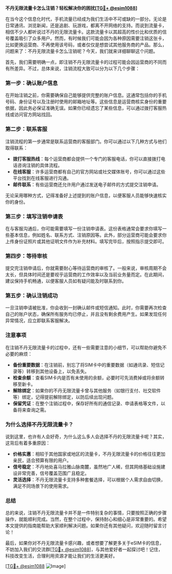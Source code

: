 **不丹无限流量卡怎么注销？轻松解决你的困扰[[TG💪+ @esim1088](https://t.me/s/esim1088)]**

在当今这个信息化时代，手机流量已经成为我们生活中不可或缺的一部分。无论是日常通讯、浏览新闻，还是追剧、玩游戏，都离不开网络的支持。而说到流量卡，相信不少人都听说过不丹的无限流量卡。这款流量卡以其超高的性价比和优质的信号覆盖吸引了众多用户。然而，有时候我们可能会因为各种原因需要注销这张卡，比如更换运营商、不再使用该号码，或者仅仅是想尝试其他服务商的产品。那么，问题来了：不丹无限流量卡怎么注销呢？今天，我们就来详细聊聊这个问题。

首先，我们需要明确一点，即注销不丹无限流量卡的过程可能会因运营商的不同而有所差异。不过，总体来说，注销流程大致可以分为以下几个步骤：

### **第一步：确认账户信息**
在开始注销之前，你需要确保自己能够提供完整的账户信息。这通常包括你的手机号码、身份证号以及注册时使用的邮箱地址等。这些信息是运营商核实身份的重要依据，因此务必保证准确无误。如果你已经遗忘了某些信息，可以通过拨打客服热线或访问官方网站找回。

### **第二步：联系客服**
注销流程的第一步通常是联系运营商的客服部门。你可以通过以下几种方式与他们取得联系：
- **拨打客服热线**：每个运营商都会提供一个专门的客服电话，你可以直接拨打电话咨询注销的具体流程。
- **在线客服**：许多运营商都有自己的官方网站或社交媒体账号，你可以通过这些平台找到在线客服进行沟通。
- **邮件联系**：有些运营商还允许用户通过发送电子邮件的方式提交注销申请。

无论采用哪种方式，记得准备好上述提到的账户信息，以便客服人员能够快速核实你的身份。

### **第三步：填写注销申请表**
在与客服沟通后，你可能需要填写一份注销申请表。这份表格通常会要求你填写一些基本信息，例如姓名、联系方式、注销原因等。此外，部分运营商可能会要求你上传身份证照片或其他证明文件作为补充材料。填写完毕后，按照指示提交即可。

### **第四步：等待审核**
提交完注销申请后，你就需要耐心等待运营商的审核了。一般来说，审核周期不会太长，但具体时间还是要视乎运营商的工作效率以及当前业务量而定。在此期间，建议保持手机畅通，以便客服人员如有疑问能及时联系到你。

### **第五步：确认注销成功**
一旦注销申请被批准，你会收到一封确认邮件或短信通知。此时，你需要再次检查自己的账户状态，确保所有服务均已停止，并且没有剩余费用产生。如果发现任何异常情况，应立即联系客服解决。

### **注意事项**
在注销不丹无限流量卡的过程中，还有一些需要注意的小细节，可以帮助你避免不必要的麻烦：
- **备份重要数据**：在注销前，别忘了将SIM卡中的重要数据（如通讯录、短信记录等）转移到其他设备上，以免丢失。
- **检查余额**：查看SIM卡内是否有未使用的余额，必要时可先消费掉或将余额转移至新卡。
- **解除绑定**：如果你的不丹无限流量卡曾与其他服务（如银行支付、社交软件等）绑定，记得提前解除绑定，以防后续出现问题。
- **保留凭证**：在整个注销过程中，保存好所有的通信记录、申请表格等文件，以备将来查询之需。

### **为什么选择不丹无限流量卡？**
说到这里，也许有人会好奇，为什么这么多人会选择不丹的无限流量卡呢？其实，这背后有着多重原因：
- **价格实惠**：相较于其他国家或地区的流量卡，不丹无限流量卡的价格往往更加亲民，适合预算有限的用户。
- **信号稳定**：不丹地处喜马拉雅山脉南麓，虽然地广人稀，但其网络基础设施建设非常完善，信号覆盖范围广且稳定。
- **灵活选择**：不丹无限流量卡支持多种套餐选择，可以根据个人需求自由切换，满足不同场景下的使用需求。

### **总结**
总的来说，注销不丹无限流量卡并不是一件特别复杂的事情，只要按照正确的步骤操作，就能顺利完成。当然，在整个过程中，保持耐心和细心是非常重要的。希望本文提供的指南能帮助大家顺利解决问题。如果你还有其他疑问，欢迎随时留言讨论！

最后，如果你对不丹无限流量卡感兴趣，或者想要了解更多关于eSIM卡的信息，不妨加入我们的交流群[[TG💪+ @esim1088](https://t.me/s/esim1088)]，与其他爱好者一起探讨吧！记住，科技改变生活，合理利用资源才能让我们的生活更美好。

[[TG💪+ @esim1088](https://t.me/s/esim1088) ![Image](https://i.postimg.cc/4NQfJmqS/Snipaste-2025-05-13-00-14-12.png)]
